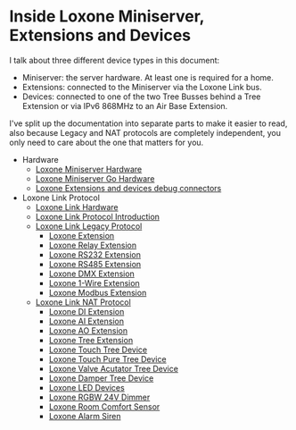 # Inside Loxone Miniserver, Extensions and Devices

I talk about three different device types in this document:

  - Miniserver: the server hardware. At least one is required for a home.
  - Extensions: connected to the Miniserver via the Loxone Link bus.
  - Devices: connected to one of the two Tree Busses behind a Tree Extension or via IPv6 868MHz to an Air Base Extension.

I've split up the documentation into separate parts to make it easier to read, also because Legacy and NAT protocols are completely independent, you only need to care about the one that matters for you.

- Hardware
    - [Loxone Miniserver Hardware](LoxoneMiniserverHardware.md)
    - [Loxone Miniserver Go Hardware](LoxoneMiniserverGoHardware.md)
    - [Loxone Extensions and devices debug connectors](LoxoneDebugConnectors.md)
- Loxone Link Protocol
    - [Loxone Link Hardware](LoxoneLinkHardware.md)
    - [Loxone Link Protocol Introduction](LoxoneLinkProtocolIntro.md)
    - [Loxone Link Legacy Protocol](./Legacy/LoxoneLinkLegacyProtocol.md)
        - [Loxone Extension](./Legacy/LoxoneLinkLegacyExtension.md)
        - [Loxone Relay Extension](./Legacy/LoxoneLinkLegacyExtensionRelay.md)
        - [Loxone RS232 Extension](./Legacy/LoxoneLinkLegacyExtensionRS232.md)
        - [Loxone RS485 Extension](./Legacy/LoxoneLinkLegacyExtensionRS485.md)
        - [Loxone DMX Extension](./Legacy/LoxoneLinkLegacyExtensionDMX.md)
        - [Loxone 1-Wire Extension](./Legacy/LoxoneLinkLegacyExtension1Wire.md)
        - [Loxone Modbus Extension](./Legacy/LoxoneLinkLegacyExtensionModbus.md)
    - [Loxone Link NAT Protocol](./NAT/LoxoneLinkNATProtocol.md)
        - [Loxone DI Extension](./NAT/LoxoneLinkNATExtensionDI.md)
        - [Loxone AI Extension](./NAT/LoxoneLinkNATExtensionAI.md)
        - [Loxone AO Extension](./NAT/LoxoneLinkNATExtensionAO.md)
        - [Loxone Tree Extension](./NAT/LoxoneLinkNATTreeExtension.md)
        - [Loxone Touch Tree Device](./NAT/LoxoneLinkNATTreeTouch.md)
        - [Loxone Touch Pure Tree Device](./NAT/LoxoneLinkNATTreeTouchPure.md)
        - [Loxone Valve Acutator Tree Device](./NAT/LoxoneLinkNATTreeValveActuator.md)
        - [Loxone Damper Tree Device](./NAT/LoxoneLinkNATTreeDamper.md)
        - [Loxone LED Devices](./NAT/LoxoneLinkNATLED.md)
        - [Loxone RGBW 24V Dimmer](./NAT/LoxoneLinkNATRGBW24VDimmer.md)
        - [Loxone Room Comfort Sensor](./NAT/LoxoneLinkNATTreeRoomComfortSensor.md)
        - [Loxone Alarm Siren](./NAT/LoxoneLinkNATTreeAlarmSiren.md)
